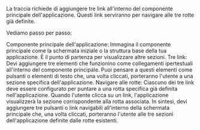 La traccia richiede di aggiungere tre link all'interno del componente principale dell'applicazione. Questi link serviranno per navigare alle tre rotte già definite.

Vediamo passo per passo:

Componente principale dell'applicazione: Immagina il componente principale come la schermata iniziale o la struttura base della tua applicazione. È il punto di partenza per visualizzare altre sezioni.
Tre link: Devi aggiungere tre elementi che funzionino come collegamenti ipertestuali all'interno del componente principale. Puoi pensare a questi elementi come pulsanti o elementi di testo che, una volta cliccati, porteranno l'utente a una sezione specifica dell'applicazione.
Navigare alle rotte: Ciascuno dei tre link deve essere configurato per puntare a una rotta specifica già definita nell'applicazione. Quando l'utente clicca su un link, l'applicazione visualizzerà la sezione corrispondente alla rotta associata.
In sintesi, devi aggiungere tre pulsanti o link navigabili all'interno della schermata principale che, una volta cliccati, porteranno l'utente alle tre sezioni dell'applicazione definite dalle rotte esistenti.
